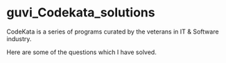 # guvi_Codekata_solutions

CodeKata is a series of programs curated by the veterans in IT & Software industry. 

Here are some of the questions which I have solved.
